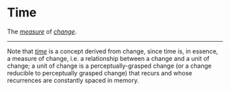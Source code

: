 # Time
The [*measure*](./measure.md) of [*change*](./change.md).

---

Note that [*time*](./time.md) is a concept derived from change, since time is, in essence, a measure of change, i.e. a relationship between a change and a unit of change; a unit of change is a perceptually-grasped change (or a change reducible to perceptually grasped change) that recurs and whose recurrences are constantly spaced in memory.